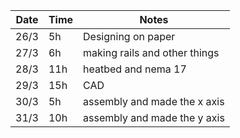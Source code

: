 | Date  | Time | Notes    |
|-------|------|---------|
| 26/3  | 5h   | Designing on paper |
| 27/3  | 6h   | making rails and other things|
| 28/3  | 11h   | heatbed and nema 17 |
| 29/3  | 15h   | CAD  |
| 30/3  | 5h   | assembly and made the x axis  |
| 31/3  | 10h   | assembly and made the y axis  |
